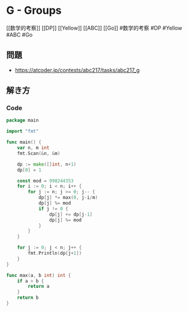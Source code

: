 # G - Groups
[[数学的考察]] [[DP]] [[Yellow]] [[ABC]] [[Go]]
#数学的考察 #DP #Yellow #ABC #Go 

## 問題
- https://atcoder.jp/contests/abc217/tasks/abc217_g

## 解き方
### Code
```go
package main

import "fmt"

func main() {
	var n, m int
	fmt.Scan(&n, &m)

	dp := make([]int, n+1)
	dp[0] = 1

	const mod = 998244353
	for i := 0; i < n; i++ {
		for j := n; j >= 0; j-- {
			dp[j] *= max(0, j-i/m)
			dp[j] %= mod
			if j != 0 {
				dp[j] += dp[j-1]
				dp[j] %= mod
			}
		}
	}

	for j := 0; j < n; j++ {
		fmt.Println(dp[j+1])
	}
}

func max(a, b int) int {
	if a > b {
		return a
	}
	return b
}
```